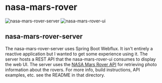 # nasa-mars-rover
![nasa-mars-rover-server](https://github.com/ZachSand/nasa-mars-rover/workflows/nasa-mars-rover-server/badge.svg)
![nasa-mars-rover-ui](https://github.com/ZachSand/nasa-mars-rover/workflows/nasa-mars-rover-ui/badge.svg)

## nasa-mars-rover-server
The nasa-mars-rover-server uses Spring Boot Webflux. It isn't entirely a reactive application but I wanted to get some experience
using it. The server hosts a REST API that the nasa-mars-rover-ui consumes to display the web UI. 
The server uses the [NASA Mars Rover API](https://github.com/chrisccerami/mars-photo-api) for retrieving photo information about the rovers.
For more info, build instructions, API examples, etc. see the README in that directory.
